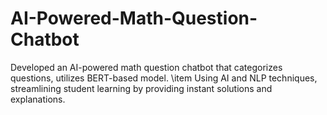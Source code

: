 # AI-Powered-Math-Question-Chatbot
Developed an AI-powered math question chatbot that categorizes questions, utilizes BERT-based model.  \item Using AI and NLP techniques, streamlining student learning by providing instant solutions and explanations.
